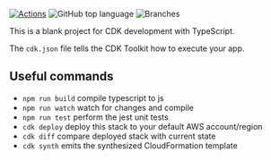 [![Actions](https://github.com/SrinathBala/IAM-stack/actions/workflows/main.yml/badge.svg)](https://github.com/SrinathBala/IAM-stack/actions)
![GitHub top language](https://img.shields.io/github/languages/top/SrinathBala/IAM-stack?raw=true)
![Branches](https://img.shields.io/endpoint?url=https://raw.githubusercontent.com/SrinathBala/IAM-stack/main/.github/badges/branches.json?raw=true)

This is a blank project for CDK development with TypeScript.

The `cdk.json` file tells the CDK Toolkit how to execute your app.

## Useful commands

* `npm run build`   compile typescript to js
* `npm run watch`   watch for changes and compile
* `npm run test`    perform the jest unit tests
* `cdk deploy`      deploy this stack to your default AWS account/region
* `cdk diff`        compare deployed stack with current state
* `cdk synth`       emits the synthesized CloudFormation template
